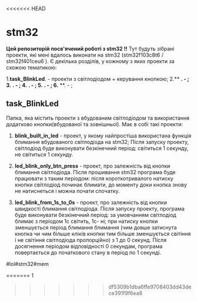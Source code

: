<<<<<<< HEAD
# stm32


**Цей репозиторій посв'ячений роботі з stm32 !!**
Тут будуть зібрані проекти, які мені вдалось виконати на stm32 (stm32f103c8t6 / stm32f401ceu6 ). Є декілька розділів, у кожному з яких проекти за схожою тематикою:

1.**task_BlinkLed**. - проекти з світлодіодом + керування кнопкою;
2.** **. - ;
3.** **. - ;
4.** **. - ;
5.** **. - ;
6.** **. - ; 


## task_BlinkLed 
Папка, яка містить проекти з вбудованим світлодіодом та використання додатково кнопки(вбудованої та зовнішньої).
Має в собі такі проекти:

1. **blink_built_in_led** - проект, у якому найпростіша використана функція блимання вбудованого світлодіода на stm32;
Після запуску проекту, світлодіод буде виконувати безкінечний період: світиться 1 секунду, не світиться 1 секунду. 
   
2. **led_blink_only_btn_press** - проект, про залежність від кнопки блимання світлодіода.
Після прошивання stm32 програма буде працювати з таким періодом: після короткотривалого натиску кнопки світлодіод починає блимати,
до моменту доки кнопка знову не натиснеться і можна почати спочатку.


3. **led_blink_from_1s_to_0s** - проект, про залежність від кнопки швидкості блимання світлодіода.
Після запуску проекту, програма буде виконувати безкінечний період: за умовчанням світлодіод блимає з періодом 1с світить, 1с- ні; при натиску кнопки зменшується
період блимання блимання (чим довше затиснута кнопка чи чим більше кліків кнопки тим більше зменшується світіння і не світіння світлодіода пропорційно) з 1 до 0 секунд.
 Після досягнення періодом відповідності 0 секундам, програма повертається до початкового стану в період по 1 секунді.





#lol#stm32#mem

=======
1
>>>>>>> df5309b1dba6ffe9708403dd43dece391f9f6ea8
